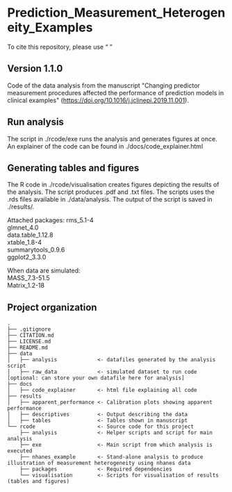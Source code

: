 # Prediction_Measurement_Heterogeneity_Examples

To cite this repository, please use “  ”

## Version 1.1.0
Code of the data analysis from the manuscript "Changing predictor measurement procedures affected the performance of prediction models in clinical examples" (https://doi.org/10.1016/j.jclinepi.2019.11.001).

## Run analysis
The script in ./rcode/exe runs the analysis and generates figures at once.
An explainer of the code can be found in ./docs/code_explainer.html

## Generating tables and figures
The R code in ./rcode/visualisation creates figures depicting the results of the analysis. The script produces .pdf and .txt files. The scripts uses the .rds files available in ./data/analysis. The output of the script is saved in ./results/.

Attached packages:
rms_5.1-4  
glmnet_4.0  
data.table_1.12.8  
xtable_1.8-4  
summarytools_0.9.6  
ggplot2_3.3.0  
   
When data are simulated:  
MASS_7.3-51.5   
Matrix_1.2-18  

## Project organization

```
.
├── .gitignore
├── CITATION.md
├── LICENSE.md
├── README.md
├── data
│   ├── analysis             <- datafiles generated by the analysis script
│   ├── raw_data             <- simulated dataset to run code [optional: can store your own datafile here for analysis]
├── docs
│   ├── code_explainer       <- html file explaining all code
├── results
│   ├── apparent_performance <- Calibration plots showing apparent performance
│   ├── descriptives         <- Output describing the data
│   ├── tables               <- Tables shown in manuscript
└── rcode                    <- Source code for this project
    ├── analysis             <- Helper scripts and script for main analysis
    ├── exe                  <- Main script from which analysis is executed
    ├── nhanes_example       <- Stand-alone analysis to produce illustration of measurement heterogeneity using nhanes data
    ├── packages             <- Required dependencies
    └── visualisation        <- Scripts for visualisation of results (tables and figures)




